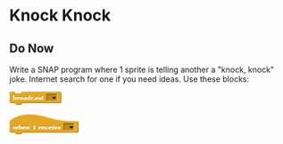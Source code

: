 # Knock Knock

## Do Now

Write a SNAP program where 1 sprite is telling another a "knock, knock" joke. Internet search for one if you need ideas. Use these blocks:

![Broadcast](./assets/knockknock_donow_broadcast.png)

![when I receive](./assets/knockknock_donow_whenIReceive.png)
